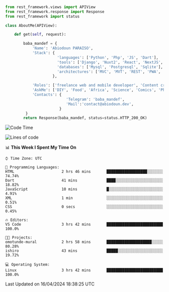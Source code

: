 ###
```python
from rest_framework.views import APIView
from rest_framework.response import Response
from rest_framework import status

class AboutMe(APIView):

    def get(self, request):

        baba_mandef = {
            'Name': 'Abiodoun PARAISO',
            'Stack': {
                       'languages': ['Python', 'Php', 'JS', 'Dart'],
                       'tools': ['Django', 'Nuxt2', 'React', 'NextJS', 'Flutter'],
                       'databases': ['Mysql', 'Postgresql', 'Sqlite'],
                       'architectures': ['MVC', 'MVT', 'REST', 'PWA', 'SPA', 'MicroServices']
                     },

            'Roles': ['freelance web and mobile developer', 'Content creator', 'Teacher', 'Mentor'],
            'AskMe': ['DIY', 'Food', 'Africa', 'Science', 'Comics', 'Photography', 'Tech', 'Programming', 'Mechatronics'],
            'Contacts': {
                           'Telegram': 'baba_mandef',
                           'Mail':'contact@abiodoun.dev',
                        }
         }
        return Response(baba_mandef, status=status.HTTP_200_OK)

```                    

<!--START_SECTION:waka-->
![Code Time](http://img.shields.io/badge/Code%20Time-1%2C011%20hrs%2045%20mins-blue)

![Lines of code](https://img.shields.io/badge/From%20Hello%20World%20I%27ve%20Written-275%20Thousand%20lines%20of%20code-blue)

📊 **This Week I Spent My Time On** 

```text
⌚︎ Time Zone: UTC

💬 Programming Languages: 
HTML                     2 hrs 46 mins       ██████████████████░░░░░░░   74.74% 
Dart                     41 mins             ████░░░░░░░░░░░░░░░░░░░░░   18.82% 
JavaScript               10 mins             █░░░░░░░░░░░░░░░░░░░░░░░░   4.91% 
XML                      1 min               ░░░░░░░░░░░░░░░░░░░░░░░░░   0.51% 
CSS                      0 secs              ░░░░░░░░░░░░░░░░░░░░░░░░░   0.45%

🔥 Editors: 
VS Code                  3 hrs 42 mins       █████████████████████████   100.0%

🐱‍💻 Projects: 
omotunde-mural           2 hrs 58 mins       ████████████████████░░░░░   80.28% 
ishiro                   43 mins             █████░░░░░░░░░░░░░░░░░░░░   19.72%

💻 Operating System: 
Linux                    3 hrs 42 mins       █████████████████████████   100.0%

```


 Last Updated on 16/04/2024 18:38:25 UTC
<!--END_SECTION:waka-->

